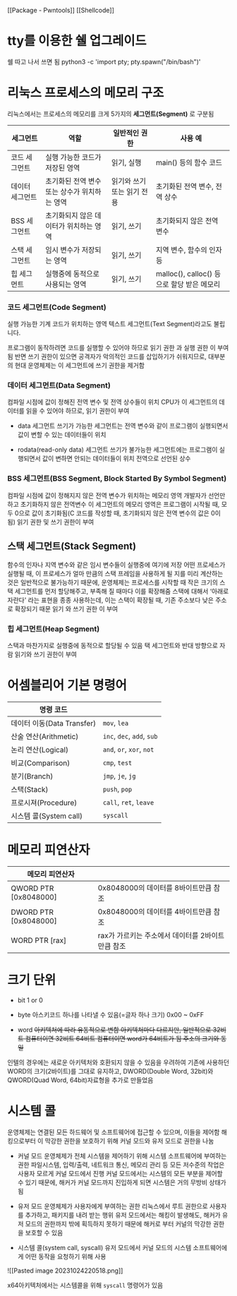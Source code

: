 [[Package - Pwntools]]
[[Shellcode]]

# tty를 이용한 쉘 업그레이드
쉘 따고 나서 쓰면 됨
	python3 -c 'import pty; pty.spawn("/bin/bash")'


# 리눅스 프로세스의 메모리 구조
리눅스에서는 프로세스의 메모리를 크게 5가지의 **세그먼트(Segment)** 로 구분됨

|**세그먼트**|**역할**|**일반적인 권한**|**사용 예**|
|---|---|---|---|
|코드 세그먼트|실행 가능한 코드가 저장된 영역|읽기, 실행|main() 등의 함수 코드|
|데이터 세그먼트|초기화된 전역 변수 또는 상수가 위치하는 영역|읽기와 쓰기 또는 읽기 전용|초기화된 전역 변수, 전역 상수|
|BSS 세그먼트|초기화되지 않은 데이터가 위치하는 영역|읽기, 쓰기|초기화되지 않은 전역 변수|
|스택 세그먼트|임시 변수가 저장되는 영역|읽기, 쓰기|지역 변수, 함수의 인자 등|
|힙 세그먼트|실행중에 동적으로 사용되는 영역|읽기, 쓰기|malloc(), calloc() 등으로 할당 받은 메모리|

### 코드 세그먼트(Code Segment)
실행 가능한 기계 코드가 위치하는 영역
텍스트 세그먼트(Text Segment)라고도 불립니다.

프로그램이 동작하려면 코드를 실행할 수 있어야 하므로 읽기 권한 과 실행 권한 이 부여됨
반면 쓰기 권한이 있으면 공격자가 악의적인 코드를 삽입하기가 쉬워지므로, 대부분의 현대 운영체제는 이 세그먼트에 쓰기 권한을 제거함

### 데이터 세그먼트(Data Segment)
컴파일 시점에 값이 정해진 전역 변수 및 전역 상수들이 위치
CPU가 이 세그먼트의 데이터를 읽을 수 있어야 하므로, 읽기 권한이 부여

- data 세그먼트
쓰기가 가능한 세그먼트는 전역 변수와 같이 프로그램이 실행되면서 값이 변할 수 있는 데이터들이 위치

- rodata(read-only data) 세그먼트
쓰기가 불가능한 세그먼트에는 프로그램이 실행되면서 값이 변하면 안되는 데이터들이 위치
전역으로 선언된 상수

### BSS 세그먼트(BSS Segment, Block Started By Symbol Segment)
컴파일 시점에 값이 정해지지 않은 전역 변수가 위치하는 메모리 영역
개발자가 선언만 하고 초기화하지 않은 전역변수
이 세그먼트의 메모리 영역은 프로그램이 시작될 때, 모두 0으로 값이 초기화됨(C 코드를 작성할 때, 초기화되지 않은 전역 변수의 값은 0이 됨)
읽기 권한 및 쓰기 권한이 부여


## 스택 세그먼트(Stack Segment)
함수의 인자나 지역 변수와 같은 임시 변수들이 실행중에 여기에 저장
어떤 프로세스가 실행될 때, 이 프로세스가 얼마 만큼의 스택 프레임을 사용하게 될 지를 미리 계산하는 것은 일반적으로 불가능하기 때문에,
운영체제는 프로세스를 시작할 때 작은 크기의 스택 세그먼트를 먼저 할당해주고, 부족해 질 때마다 이를 확장해줌
스택에 대해서 ‘아래로 자란다' 라는 표현을 종종 사용하는데, 이는 스택이 확장될 때, 기존 주소보다 낮은 주소로 확장되기 때문
읽기 와 쓰기 권한 이 부여


### 힙 세그먼트(Heap Segment)
스택과 마찬가지로 실행중에 동적으로 할당될 수 있음
택 세그먼트와 반대 방향으로 자람
읽기와 쓰기 권한이 부여


# 어셈블리어 기본 명령어
|명령 코드|   |
|---|---|
|데이터 이동(Data Transfer)|`mov`, `lea`|
|산술 연산(Arithmetic)|`inc`, `dec`, `add`, `sub`|
|논리 연산(Logical)|`and`, `or`, `xor`, `not`|
|비교(Comparison)|`cmp`, `test`|
|분기(Branch)|`jmp`, `je`, `jg`|
|스택(Stack)|`push`, `pop`|
|프로시져(Procedure)|`call`, `ret`, `leave`|
|시스템 콜(System call)|`syscall`|



# 메모리 피연산자
|메모리 피연산자|   |
|---|---|
|QWORD PTR [0x8048000]|0x8048000의 데이터를 8바이트만큼 참조|
|DWORD PTR [0x8048000]|0x8048000의 데이터를 4바이트만큼 참조|
|WORD PTR [rax]|rax가 가르키는 주소에서 데이터를 2바이트 만큼 참조|



# 크기 단위
- bit
1 or 0

- byte
아스키코드 하나를 나타낼 수 있음(=글자 하나 크기)
0x00 ~ 0xFF

- word
~~아키텍처에 따라 유동적으로 변함
아키텍처마다 다르지만, 일반적으로 32비트 컴퓨터이면 32비트
64비트 컴퓨터이면 word가 64비트가 됨
주소의 크기와 동일~~

인텔의 경우에는 새로운 아키텍처와 호환되지 않을 수 있음을 우려하여 기존에 사용하던 WORD의 크기(2바이트)를 그대로 유지하고, 
DWORD(Double Word, 32bit)와 QWORD(Quad Word, 64bit)자료형을 추가로 만들었음

# 시스템 콜
운영체제는 연결된 모든 하드웨어 및 소프트웨어에 접근할 수 있으며, 이들을 제어함
해킹으로부터 이 막강한 권한을 보호하기 위해 커널 모드와 유저 모드로 권한을 나눔

- 커널 모드
운영체제가 전체 시스템을 제어하기 위해 시스템 소프트웨어에 부여하는 권한
파일시스템, 입력/출력, 네트워크 통신, 메모리 관리 등 모든 저수준의 작업은 사용자 모르게 커널 모드에서 진행
커널 모드에서는 시스템의 모든 부분을 제어할 수 있기 때문에, 해커가 커널 모드까지 진입하게 되면 시스템은 거의 무방비 상태가 됨

- 유저 모드
운영체제가 사용자에게 부여하는 권한
리눅스에서 루트 권한으로 사용자를 추가하고, 패키지를 내려 받는 행위
유저 모드에서는 해킹이 발생해도, 해커가 유저 모드의 권한까지 밖에 획득하지 못하기 때문에 해커로 부터 커널의 막강한 권한을 보호할 수 있음

-  시스템 콜(system call, syscall)
유저 모드에서 커널 모드의 시스템 소프트웨어에게 어떤 동작을 요청하기 위해 사용

![[Pasted image 20231024220518.png]]

x64아키텍처에서는 시스템콜을 위해 `syscall` 명령어가 있음